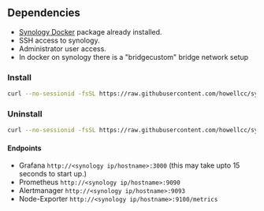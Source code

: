 ## Dependencies
- [Synology Docker](https://www.synology.com/en-global/dsm/packages/Docker) package already installed.
- SSH access to synology.
- Administrator user access.
- In docker on synology there is a "bridgecustom" bridge network setup


### Install
```bash
curl --no-sessionid -fsSL https://raw.githubusercontent.com/howellcc/synology-prometheus/ForMe/setup | sudo sh
```

### Uninstall
```bash
curl --no-sessionid -fsSL https://raw.githubusercontent.com/howellcc/synology-prometheus/ForMe/uninstall | sudo sh
```

#### Endpoints
- Grafana `http://<synology ip/hostname>:3000` (this may take upto 15 seconds to start up.)
- Prometheus `http://<synology ip/hostname>:9090`
- Alertmanager `http://<synology ip/hostname>:9093`
- Node-Exporter `http://<synology ip/hostname>:9100/metrics`
